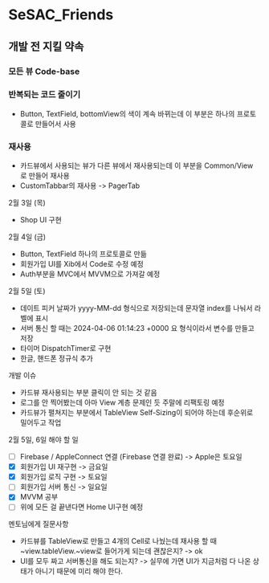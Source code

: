 # SeSAC_Friends

## 개발 전 지킬 약속
### 모든 뷰 Code-base
### 반복되는 코드 줄이기
- Button, TextField, bottomView의 색이 계속 바뀌는데 이 부분은 하나의 프로토콜로 만들어서 사용
### 재사용
- 카드뷰에서 사용되는 뷰가 다른 뷰에서 재사용되는데 이 부분을 Common/View 로 만들어 재사용
- CustomTabbar의 재사용 -> PagerTab

2월 3일 (목)
- Shop UI 구현

2월 4일 (금)
- Button, TextField 하나의 프로토콜로 만듦
- 회원가입 UI를 Xib에서 Code로 수정 예정 
- Auth부분을 MVC에서 MVVM으로 가져갈 예정

2월 5일 (토)
- 데이트 피커 날짜가 yyyy-MM-dd 형식으로 저장되는데 문자열 index를 나눠서 라벨에 표시
- 서버 통신 할 때는 2024-04-06 01:14:23 +0000 요 형식이라서 변수를 만들고 저장
- 타이머 DispatchTimer로 구현
- 한글, 핸드폰 정규식 추가

개발 이슈
- 카드뷰 재사용되는 부분 클릭이 안 되는 것 같음 
- 로그를 안 찍어봤는데 아마 View 계층 문제인 듯 주말에 리팩토링 예정
- 카드뷰가 펼쳐지는 부분에서 TableView Self-Sizing이 되어야 하는데 후순위로 밀어두고 작업

2월 5일, 6일 해야 할 일
- [ ] Firebase / AppleConnect 연결 (Firebase 연결 완료) -> Apple은 토요일
- [x] 회원가입 UI 재구현 -> 금요일
- [x] 회원가입 로직 구현 -> 토요일
- [ ] 회원가입 서버 통신 -> 일요일
- [x] MVVM 공부
- [ ] 위에 모든 걸 끝낸다면 Home UI구현 예정

멘토님에게 질문사항
- 카드뷰를 TableView로 만들고 4개의 Cell로 나눴는데 재사용 할 때 ~view.tableView.~view로 들어가게 되는데 괜찮은지? -> ok
- UI를 모두 짜고 서버통신을 해도 되는지? -> 실무에 가면 UI가 지금처럼 다 나온 상태가 아니기 때문에 미리 해야 한다.
